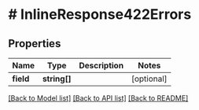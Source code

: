 # # InlineResponse422Errors

## Properties

Name | Type | Description | Notes
------------ | ------------- | ------------- | -------------
**field** | **string[]** |  | [optional]

[[Back to Model list]](../../README.md#models) [[Back to API list]](../../README.md#endpoints) [[Back to README]](../../README.md)
